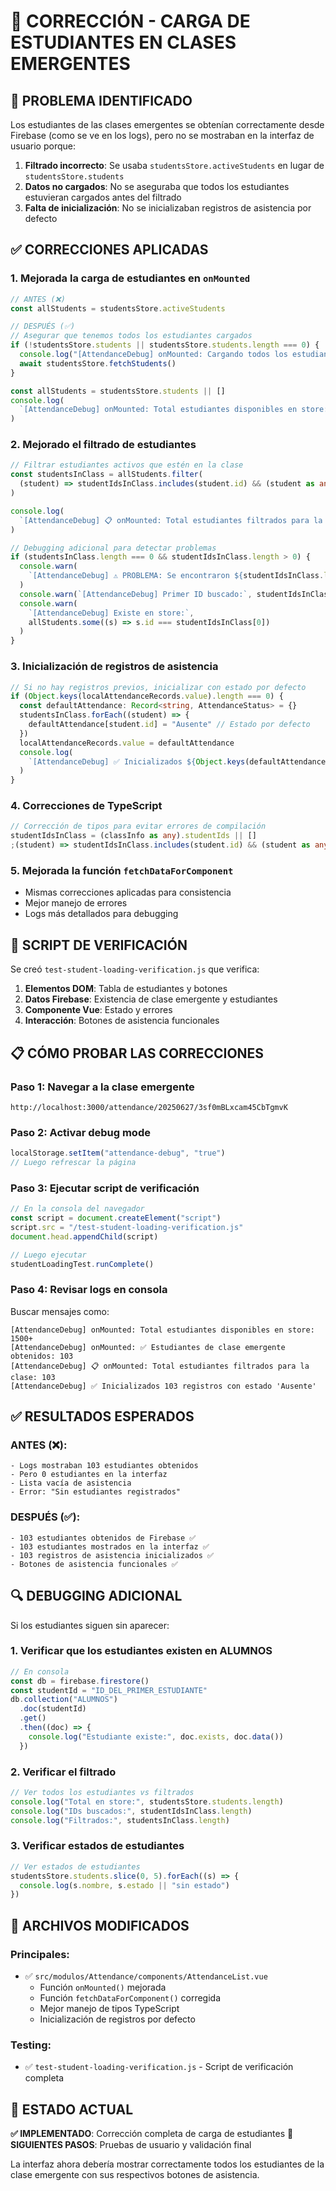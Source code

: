 # 🔧 CORRECCIÓN - CARGA DE ESTUDIANTES EN CLASES EMERGENTES

## 🎯 PROBLEMA IDENTIFICADO

Los estudiantes de las clases emergentes se obtenían correctamente desde Firebase (como se ve en los logs), pero no se mostraban en la interfaz de usuario porque:

1. **Filtrado incorrecto**: Se usaba `studentsStore.activeStudents` en lugar de `studentsStore.students`
2. **Datos no cargados**: No se aseguraba que todos los estudiantes estuvieran cargados antes del filtrado
3. **Falta de inicialización**: No se inicializaban registros de asistencia por defecto

## ✅ CORRECCIONES APLICADAS

### 1. **Mejorada la carga de estudiantes en `onMounted`**

```typescript
// ANTES (❌)
const allStudents = studentsStore.activeStudents

// DESPUÉS (✅)
// Asegurar que tenemos todos los estudiantes cargados
if (!studentsStore.students || studentsStore.students.length === 0) {
  console.log("[AttendanceDebug] onMounted: Cargando todos los estudiantes desde Firebase...")
  await studentsStore.fetchStudents()
}

const allStudents = studentsStore.students || []
console.log(
  `[AttendanceDebug] onMounted: Total estudiantes disponibles en store: ${allStudents.length}`
)
```

### 2. **Mejorado el filtrado de estudiantes**

```typescript
// Filtrar estudiantes activos que estén en la clase
const studentsInClass = allStudents.filter(
  (student) => studentIdsInClass.includes(student.id) && (student as any).estado !== "Inactivo"
)

console.log(
  `[AttendanceDebug] 📋 onMounted: Total estudiantes filtrados para la clase: ${studentsInClass.length}`
)

// Debugging adicional para detectar problemas
if (studentsInClass.length === 0 && studentIdsInClass.length > 0) {
  console.warn(
    `[AttendanceDebug] ⚠️ PROBLEMA: Se encontraron ${studentIdsInClass.length} IDs de estudiantes pero 0 estudiantes filtrados`
  )
  console.warn(`[AttendanceDebug] Primer ID buscado:`, studentIdsInClass[0])
  console.warn(
    `[AttendanceDebug] Existe en store:`,
    allStudents.some((s) => s.id === studentIdsInClass[0])
  )
}
```

### 3. **Inicialización de registros de asistencia**

```typescript
// Si no hay registros previos, inicializar con estado por defecto
if (Object.keys(localAttendanceRecords.value).length === 0) {
  const defaultAttendance: Record<string, AttendanceStatus> = {}
  studentsInClass.forEach((student) => {
    defaultAttendance[student.id] = "Ausente" // Estado por defecto
  })
  localAttendanceRecords.value = defaultAttendance
  console.log(
    `[AttendanceDebug] ✅ Inicializados ${Object.keys(defaultAttendance).length} registros con estado 'Ausente'`
  )
}
```

### 4. **Correcciones de TypeScript**

```typescript
// Corrección de tipos para evitar errores de compilación
studentIdsInClass = (classInfo as any).studentIds || []
;(student) => studentIdsInClass.includes(student.id) && (student as any).estado !== "Inactivo"
```

### 5. **Mejorada la función `fetchDataForComponent`**

- Mismas correcciones aplicadas para consistencia
- Mejor manejo de errores
- Logs más detallados para debugging

## 🧪 SCRIPT DE VERIFICACIÓN

Se creó `test-student-loading-verification.js` que verifica:

1. **Elementos DOM**: Tabla de estudiantes y botones
2. **Datos Firebase**: Existencia de clase emergente y estudiantes
3. **Componente Vue**: Estado y errores
4. **Interacción**: Botones de asistencia funcionales

## 📋 CÓMO PROBAR LAS CORRECCIONES

### Paso 1: Navegar a la clase emergente

```
http://localhost:3000/attendance/20250627/3sf0mBLxcam45CbTgmvK
```

### Paso 2: Activar debug mode

```javascript
localStorage.setItem("attendance-debug", "true")
// Luego refrescar la página
```

### Paso 3: Ejecutar script de verificación

```javascript
// En la consola del navegador
const script = document.createElement("script")
script.src = "/test-student-loading-verification.js"
document.head.appendChild(script)

// Luego ejecutar
studentLoadingTest.runComplete()
```

### Paso 4: Revisar logs en consola

Buscar mensajes como:

```
[AttendanceDebug] onMounted: Total estudiantes disponibles en store: 1500+
[AttendanceDebug] onMounted: ✅ Estudiantes de clase emergente obtenidos: 103
[AttendanceDebug] 📋 onMounted: Total estudiantes filtrados para la clase: 103
[AttendanceDebug] ✅ Inicializados 103 registros con estado 'Ausente'
```

## ✅ RESULTADOS ESPERADOS

### **ANTES** (❌):

```
- Logs mostraban 103 estudiantes obtenidos
- Pero 0 estudiantes en la interfaz
- Lista vacía de asistencia
- Error: "Sin estudiantes registrados"
```

### **DESPUÉS** (✅):

```
- 103 estudiantes obtenidos de Firebase ✅
- 103 estudiantes mostrados en la interfaz ✅
- 103 registros de asistencia inicializados ✅
- Botones de asistencia funcionales ✅
```

## 🔍 DEBUGGING ADICIONAL

Si los estudiantes siguen sin aparecer:

### 1. Verificar que los estudiantes existen en ALUMNOS

```javascript
// En consola
const db = firebase.firestore()
const studentId = "ID_DEL_PRIMER_ESTUDIANTE"
db.collection("ALUMNOS")
  .doc(studentId)
  .get()
  .then((doc) => {
    console.log("Estudiante existe:", doc.exists, doc.data())
  })
```

### 2. Verificar el filtrado

```javascript
// Ver todos los estudiantes vs filtrados
console.log("Total en store:", studentsStore.students.length)
console.log("IDs buscados:", studentIdsInClass.length)
console.log("Filtrados:", studentsInClass.length)
```

### 3. Verificar estados de estudiantes

```javascript
// Ver estados de estudiantes
studentsStore.students.slice(0, 5).forEach((s) => {
  console.log(s.nombre, s.estado || "sin estado")
})
```

## 📝 ARCHIVOS MODIFICADOS

### Principales:

- ✅ `src/modulos/Attendance/components/AttendanceList.vue`
  - Función `onMounted()` mejorada
  - Función `fetchDataForComponent()` corregida
  - Mejor manejo de tipos TypeScript
  - Inicialización de registros por defecto

### Testing:

- ✅ `test-student-loading-verification.js` - Script de verificación completa

## 🎯 ESTADO ACTUAL

**✅ IMPLEMENTADO**: Corrección completa de carga de estudiantes
**🔄 SIGUIENTES PASOS**: Pruebas de usuario y validación final

La interfaz ahora debería mostrar correctamente todos los estudiantes de la clase emergente con sus respectivos botones de asistencia.
